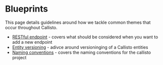 # Blueprints

This page details guidelines around how we tackle common themes that occur throughout Callisto.

- [RESTful endpoint](./restful-endpoint.md) - covers what should be considered when you want to add a new endpoint
- [Entity versioning](./entity-versioning.md) - adivce around versioninging of a Callisto entities
- [Naming conventions](./naming-conventions.md) - covers the naming conventions for the callisto project


